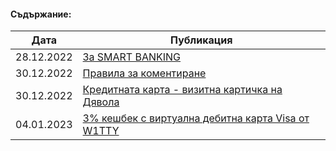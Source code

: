 #### Съдържание:

| Дата        | Публикация |
| ----------- | ---------- |
| 28.12.2022  | [За SMART BANKING](intro.md) |
| 30.12.2022  | [Правила за коментиране](blog/comment-policy.md) |
| 30.12.2022  | [Кредитната карта - визитна картичка на Дявола](blog/credit-card.md) |
| 04.01.2023  | [3% кешбек с виртуална дебитна карта Visa от W1TTY](blog/w1tty.md) |
